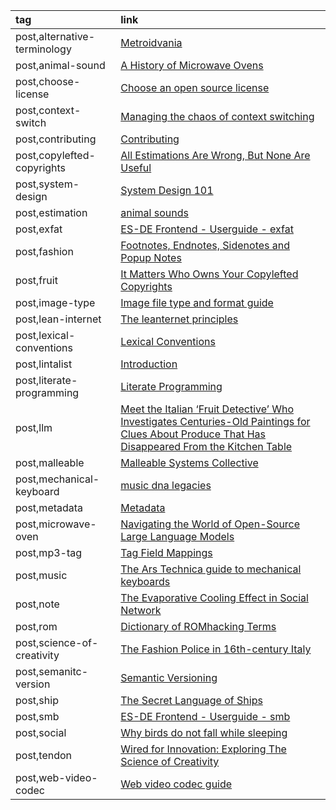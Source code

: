 |tag|link|
|:-|:-|
|post,alternative-terminology|[Metroidvania](https://en.wikipedia.org/wiki/Metroidvania?useskin=vector#Alternative_terminology)|
|post,animal-sound|[A History of Microwave Ovens](https://taylor.town/history-of-microwave-ovens)|
|post,choose-license|[Choose an open source license](https://choosealicense.com/)|
|post,context-switch|[Managing the chaos of context switching](https://leaddev.com/process/managing-chaos-context-switching)|
|post,contributing|[Contributing](https://github.com/MarcDiethelm/contributing)|
|post,copylefted-copyrights|[All Estimations Are Wrong, But None Are Useful](https://newsletter.techworld-with-milan.com/p/all-estimations-are-wrong-but-none)|
|post,system-design|[System Design 101](https://github.com/ByteByteGoHq/system-design-101)|
|post,estimation|[animal sounds](https://pudding.cool/2025/03/language/)|
|post,exfat|[ES-DE Frontend - Userguide - exfat](https://gitlab.com/es-de/emulationstation-de/-/blob/master/USERGUIDE.md#specific-notes-for-windows)|
|post,fashion|[Footnotes, Endnotes, Sidenotes and Popup Notes](https://www.publisha.org/pages/footnotes/)|
|post,fruit|[It Matters Who Owns Your Copylefted Copyrights](https://sfconservancy.org/blog/2021/jun/30/who-should-own-foss-copyrights/)|
|post,image-type|[Image file type and format guide](https://developer.mozilla.org/en-US/docs/Web/Media/Formats/Image_types)|
|post,lean-internet|[The leanternet principles](https://www.leanternet.com/)|
|post,lexical-conventions|[Lexical Conventions](https://www.lua.org/manual/5.4/manual.html#3.1)|
|post,lintalist|[Introduction](https://lintalist.github.io/#Introduction)|
|post,literate-programming|[Literate Programming](http://www.literateprogramming.com/index.html)|
|post,llm|[Meet the Italian ‘Fruit Detective’ Who Investigates Centuries-Old Paintings for Clues About Produce That Has Disappeared From the Kitchen Table](https://www.smithsonianmag.com/arts-culture/meet-italian-fruit-detective-who-investigates-centuries-old-paintings-clues-produce-180985227/)|
|post,malleable|[Malleable Systems Collective](https://malleable.systems/)|
|post,mechanical-keyboard|[music dna legacies](https://pudding.cool/2025/04/music-dna/)|
|post,metadata|[Metadata](https://patreon.renpy.org/save-metadata.html#what-is-metadata)|
|post,microwave-oven|[Navigating the World of Open-Source Large Language Models](https://www.bentoml.com/blog/navigating-the-world-of-large-language-models)|
|post,mp3-tag|[Tag Field Mappings](https://docs.mp3tag.de/mapping/)|
|post,music|[The Ars Technica guide to mechanical keyboards](https://arstechnica.com/gadgets/2022/03/the-ars-technica-guide-to-mechanical-keyboards/)|
|post,note|[The Evaporative Cooling Effect in Social Network](https://blogs.cornell.edu/info2040/2015/10/14/the-evaporative-cooling-effect-in-social-network/)|
|post,rom|[Dictionary of ROMhacking Terms](https://www.romhacking.net/dictionary)|
|post,science-of-creativity|[The Fashion Police in 16th-century Italy](https://www.medievalists.net/2014/10/fashion-police-16th-century-italy/)|
|post,semanitc-version|[Semantic Versioning](https://semver.org)|
|post,ship|[The Secret Language of Ships](https://hakaimagazine.com/videos-visuals/the-secret-language-of-ships/)|
|post,smb|[ES-DE Frontend - Userguide - smb](https://gitlab.com/es-de/emulationstation-de/-/blob/master/USERGUIDE.md#placing-games-and-other-resources-on-network-shares)|
|post,social|[Why birds do not fall while sleeping](https://news.cnrs.fr/articles/why-birds-do-not-fall-while-sleeping)|
|post,tendon|[Wired for Innovation: Exploring The Science of Creativity](https://www.growthengineering.co.uk/wired-for-innovation-exploring-the-science-of-creativity/)|
|post,web-video-codec|[Web video codec guide](https://developer.mozilla.org/en-US/docs/Web/Media/Formats/Video_codecs)|